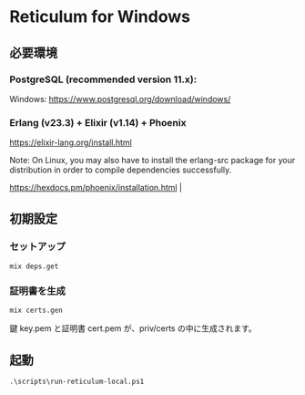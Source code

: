 # Reticulum for Windows

## 必要環境

### PostgreSQL (recommended version 11.x):

Windows: https://www.postgresql.org/download/windows/

### Erlang (v23.3) + Elixir (v1.14) + Phoenix

https://elixir-lang.org/install.html

Note: On Linux, you may also have to install the erlang-src package for your distribution in order to compile dependencies successfully.

https://hexdocs.pm/phoenix/installation.html |

## 初期設定

### セットアップ

`mix deps.get`

### 証明書を生成

`mix certs.gen`

鍵 key.pem と証明書 cert.pem が、priv/certs の中に生成されます。

## 起動

`.\scripts\run-reticulum-local.ps1`
